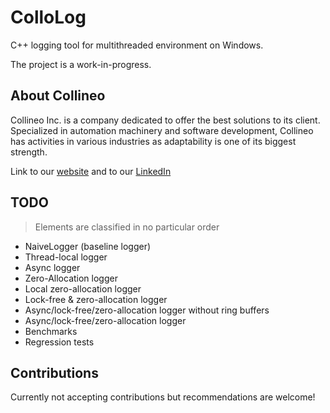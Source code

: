 # ColloLog
C++ logging tool for multithreaded environment on Windows.

The project is a work-in-progress.

## About Collineo

Collineo Inc. is a company dedicated to offer the best solutions to its client. Specialized in automation machinery and software development, Collineo has activities in various industries as adaptability is one of its biggest strength.

Link to our [website][1] and to our [LinkedIn][2]

[1]: http://www.collineo.net
[2]: https://ca.linkedin.com/company/collineo-inc

## TODO

> Elements are classified in no particular order

- NaiveLogger (baseline logger)
- Thread-local logger
- Async logger
- Zero-Allocation logger
- Local zero-allocation logger
- Lock-free & zero-allocation logger
- Async/lock-free/zero-allocation logger without ring buffers
- Async/lock-free/zero-allocation logger
- Benchmarks
- Regression tests

## Contributions

Currently not accepting contributions but recommendations are welcome!

